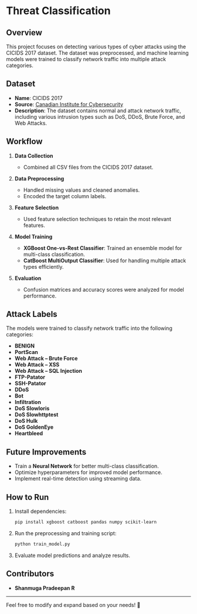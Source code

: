 # Threat Classification

## Overview
This project focuses on detecting various types of cyber attacks using the CICIDS 2017 dataset. The dataset was preprocessed, and machine learning models were trained to classify network traffic into multiple attack categories.

## Dataset
- **Name**: CICIDS 2017
- **Source**: [Canadian Institute for Cybersecurity](https://www.unb.ca/cic/datasets/ids-2017.html)
- **Description**: The dataset contains normal and attack network traffic, including various intrusion types such as DoS, DDoS, Brute Force, and Web Attacks.

## Workflow
1. **Data Collection**
   - Combined all CSV files from the CICIDS 2017 dataset.
   
2. **Data Preprocessing**
   - Handled missing values and cleaned anomalies.
   - Encoded the target column labels.
   
3. **Feature Selection**
   - Used feature selection techniques to retain the most relevant features.
   
4. **Model Training**
   - **XGBoost One-vs-Rest Classifier**: Trained an ensemble model for multi-class classification.
   - **CatBoost MultiOutput Classifier**: Used for handling multiple attack types efficiently.
   
5. **Evaluation**
   - Confusion matrices and accuracy scores were analyzed for model performance.

## Attack Labels
The models were trained to classify network traffic into the following categories:
- **BENIGN**
- **PortScan**
- **Web Attack – Brute Force**
- **Web Attack – XSS**
- **Web Attack – SQL Injection**
- **FTP-Patator**
- **SSH-Patator**
- **DDoS**
- **Bot**
- **Infiltration**
- **DoS Slowloris**
- **DoS Slowhttptest**
- **DoS Hulk**
- **DoS GoldenEye**
- **Heartbleed**

## Future Improvements
- Train a **Neural Network** for better multi-class classification.
- Optimize hyperparameters for improved model performance.
- Implement real-time detection using streaming data.

## How to Run
1. Install dependencies:
   ```bash
   pip install xgboost catboost pandas numpy scikit-learn
   ```
2. Run the preprocessing and training script:
   ```bash
   python train_model.py
   ```
3. Evaluate model predictions and analyze results.

## Contributors
- **Shanmuga Pradeepan R**

---
Feel free to modify and expand based on your needs! 🚀
